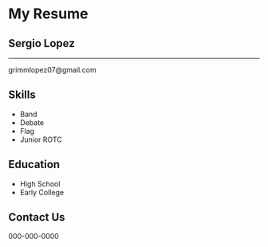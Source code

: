 <h1>My Resume</h1>
<h2>Sergio Lopez</h2>
<hr />
<p>grimmlopez07@gmail.com

<h2>Skills</h2>

<ul>
  <li>Band</li>
  <li>Debate</li>
  <li>Flag</li>
  <li>Junior ROTC</li>
</ul>

<h2>Education</h2>
<ul>
  <li>High School</li>
  <li>Early College</li>
</ul>

<h2>Contact Us</h2>
000-000-0000
